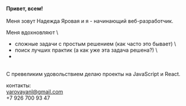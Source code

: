 **Привет, всем!**
\
\
Меня зовут Надежда Яровая и я - начинающий веб-разработчик.

Меня вдохновляют
\
* сложные задачи с простым решением (как часто это бывает)
\
* поиск лучших практик (а как уже эта задача решена?)
\
*
\
С превеликим удовольствием делаю проекты на JavaScript и React. 


контакты:
\
yarovayanl@gmail.com
\
+7 926 700 93 47
